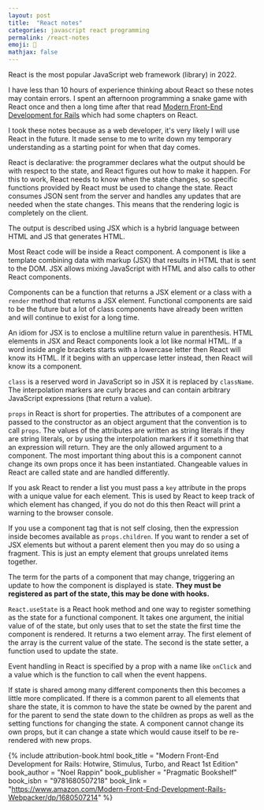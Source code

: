 ```yaml
---
layout: post
title:  "React notes"
categories: javascript react programming
permalink: /react-notes
emoji: 🫡
mathjax: false
---
```


React is the most popular JavaScript web framework (library) in 2022.

I have less than 10 hours of experience thinking about React so these notes may contain errors. I spent an afternoon programming a snake game with React once and then a long time after that read [Modern Front-End Development for Rails](https://www.amazon.com/Modern-Front-End-Development-Rails-Webpacker/dp/1680507214) which had some chapters on React.

I took these notes because as a web developer, it's very likely I will use React in the future. It made sense to me to write down my temporary understanding as a starting point for when that day comes.

React is declarative: the programmer declares what the output should be with respect to the state, and React figures out how to make it happen. For this to work, React needs to know when the state changes, so specific functions provided by React must be used to change the state. React consumes JSON sent from the server and handles any updates that are needed when the state changes. This means that the rendering logic is completely on the client.

The output is described using JSX which is a hybrid language between HTML and JS that generates HTML. 

Most React code will be inside a React component. A component is like a template combining data with markup (JSX) that results in HTML that is sent to the DOM. JSX allows mixing JavaScript with HTML and also calls to other React components.

Components can be a function that returns a JSX element or a class with a `render` method that returns a JSX element. Functional components are said to be the future but a lot of class components have already been written and will continue to exist for a long time.

An idiom for JSX is to enclose a multiline return value in parenthesis. HTML elements in JSX and React components look a lot like normal HTML. If a word inside angle brackets starts with a lowercase letter then React will know its HTML. If it begins with an uppercase letter instead, then React will know its a component.

`class` is a reserved word in JavaScript so in JSX it is replaced by `className`. The interpolation markers are curly braces and can contain arbitrary JavaScript expressions (that return a value).

`props` in React is short for properties. The attributes of a component are passed to the constructor as an object argument that the convention is to call `props`. The values of the attributes are written as string literals if they are string literals, or by using the interpolation markers if it something that an expression will return. They are the only allowed argument to a component. The most important thing about this is a component cannot change its own props once it has been instantiated. Changeable values in React are called state and are handled differently. 

If you ask React to render a list you must pass a `key` attribute in the props with a unique value for each element. This is used by React to keep track of which element has changed, if you do not do this then React will print a warning to the browser console.

If you use a component tag that is not self closing, then the expression inside becomes available as `props.children`. If you want to render a set of JSX elements but without a parent element then you may do so using a fragment. This is just an empty element that groups unrelated items together.

The term for the parts of a component that may change, triggering an update to how the component is displayed is state. **They must be registered as part of the state, this may be done with hooks.**

`React.useState` is a React hook method and one way to register something as the state for a functional component. It takes one argument, the initial value of of the state, but only uses that to set the state the first time the component is rendered. It returns a two element array. The first element of the array is the current value of the state. The second is the state setter, a function used to update the state.

Event handling in React is specified by a prop with a name like `onClick` and a value which is the function to call when the event happens. 

If state is shared among many different components then this becomes a little more complicated. If there is a common parent to all elements that share the state, it is common to have the state be owned by the parent and for the parent to send the state down to the children as props as well as the setting functions for changing the state. A component cannot change its own props, but it can change a state which would cause itself to be re-rendered with new props.

{% include attribution-book.html
  book_title = "Modern Front-End Development for Rails&#58; Hotwire, Stimulus, Turbo, and React 1st Edition"
  book_author = "Noel Rappin"
  book_publisher = "Pragmatic Bookshelf"
  book_isbn = "9781680507218"
  book_link = "https://www.amazon.com/Modern-Front-End-Development-Rails-Webpacker/dp/1680507214"
%}